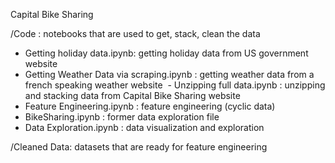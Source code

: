 Capital Bike Sharing

/Code : notebooks that are used to get, stack, clean the data
  - Getting holiday data.ipynb: getting holiday data from US government website
  - Getting Weather Data via scraping.ipynb : getting weather data from a french speaking weather website
  - Unzipping full data.ipynb : unzipping and stacking data from Capital Bike Sharing website
  - Feature Engineering.ipynb : feature engineering (cyclic data)
  - BikeSharing.ipynb : former data exploration file
  - Data Exploration.ipynb : data visualization and exploration

/Cleaned Data: datasets that are ready for feature engineering


